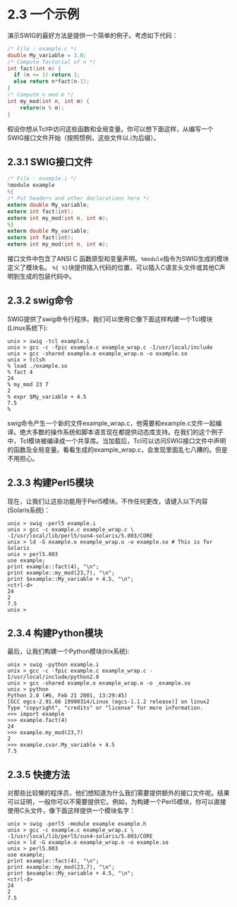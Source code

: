 # 2.3 一个示例

演示SWIG的最好方法是提供一个简单的例子。考虑如下代码：

```c
/* File : example.c */
double My_variable = 3.0;
/* Compute factorial of n */
int fact(int n) {
  if (n <= 1) return 1;
  else return n*fact(n-1);
}
/* Compute n mod m */
int my_mod(int n, int m) {
	return(n % m);
}
```

假设你想从Tcl中访问这些函数和全局变量。你可以想下面这样，从编写一个SWIG接口文件开始（按照惯例，这些文件以.i为后缀）。

## 2.3.1 SWIG接口文件

```c
/* File : example.i */
%module example
%{
/* Put headers and other declarations here */
extern double My_variable;
extern int fact(int);
extern int my_mod(int n, int m);
%}
extern double My_variable;
extern int fact(int);
extern int my_mod(int n, int m);
```

接口文件中包含了ANSI C 函数原型和变量声明。`%module`指令为SWIG生成的模块定义了模块名。 `%{ %}`块提供插入代码的位置，可以插入C语言头文件或其他C声明到生成的包装代码中。

## 2.3.2 swig命令

SWIG提供了swig命令行程序。我们可以使用它像下面这样构建一个Tcl模块(Linux系统下):

```shell
unix > swig -tcl example.i
unix > gcc -c -fpic example.c example_wrap.c -I/usr/local/include
unix > gcc -shared example.o example_wrap.o -o example.so
unix > tclsh
% load ./example.so
% fact 4
24
% my_mod 23 7
2
% expr $My_variable + 4.5
7.5
%
```

swig命令产生一个新的文件example_wrap.c，他需要和example.c文件一起编译。绝大多数的操作系统和脚本语言现在都提供动态库支持。在我们的这个例子中，Tcl模块被编译成一个共享库。当加载后，Tcl可以访问SWIG接口文件中声明的函数及全局变量。看看生成的example_wrap.c，会发现里面乱七八糟的。但是不用担心。

## 2.3.3 构建Perl5模块

现在，让我们让这些功能用于Perl5模块。不作任何更改，请键入以下内容(Solaris系统)：

```shell
unix > swig -perl5 example.i
unix > gcc -c example.c example_wrap.c \
-I/usr/local/lib/perl5/sun4-solaris/5.003/CORE
unix > ld -G example.o example_wrap.o -o example.so # This is for Solaris
unix > perl5.003
use example;
print example::fact(4), "\n";
print example::my_mod(23,7), "\n";
print $example::My_variable + 4.5, "\n";
<ctrl-d>
24
2
7.5
unix >
```

## 2.3.4 构建Python模块

最后，让我们构建一个Python模块(Irix系统):

```shell
unix > swig -python example.i
unix > gcc -c -fpic example.c example_wrap.c -I/usr/local/include/python2.0
unix > gcc -shared example.o example_wrap.o -o _example.so
unix > python
Python 2.0 (#6, Feb 21 2001, 13:29:45)
[GCC egcs-2.91.66 19990314/Linux (egcs-1.1.2 release)] on linux2
Type "copyright", "credits" or "license" for more information.
>>> import example
>>> example.fact(4)
24
>>> example.my_mod(23,7)
2
>>> example.cvar.My_variable + 4.5
7.5
```

## 2.3.5 快捷方法

对那些比较懒的程序员，他们想知道为什么我们需要提供额外的接口文件呢。结果可以证明，一般你可以不需要提供它。例如，为构建一个Perl5模块，你可以直接使用C头文件，像下面这样提供一个模块名字：

```shell
unix > swig -perl5 -module example example.h
unix > gcc -c example.c example_wrap.c \
-I/usr/local/lib/perl5/sun4-solaris/5.003/CORE
unix > ld -G example.o example_wrap.o -o example.so
unix > perl5.003
use example;
print example::fact(4), "\n";
print example::my_mod(23,7), "\n";
print $example::My_variable + 4.5, "\n";
<ctrl-d>
24
2
7.5
```


